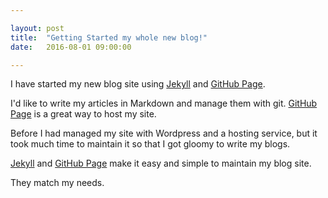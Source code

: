```yaml
---

layout: post
title:  "Getting Started my whole new blog!"
date:   2016-08-01 09:00:00

---
```


I have started my new blog site using [Jekyll][jekyll] and [GitHub Page][github_page].

I'd like to write my articles in Markdown and manage them with git. [GitHub Page][github_page] is a great way to host my site.

Before I had managed my site with Wordpress and a hosting service, but it took much time to maintain it so that I got gloomy to write my blogs.

[Jekyll][jekyll] and [GitHub Page][github_page] make it easy and simple to maintain my blog site.

They match my needs.

[jekyll]:      http://jekyllrb.com
[github_page]: https://pages.github.com
